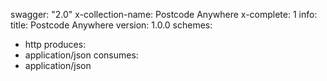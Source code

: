 swagger: "2.0"
x-collection-name: Postcode Anywhere
x-complete: 1
info:
  title: Postcode Anywhere
  version: 1.0.0
schemes:
- http
produces:
- application/json
consumes:
- application/json